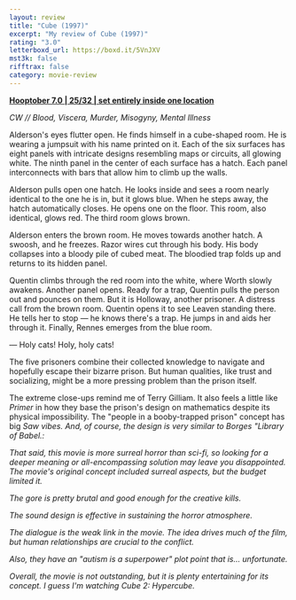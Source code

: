 ```yaml
---
layout: review
title: "Cube (1997)"
excerpt: "My review of Cube (1997)"
rating: "3.0"
letterboxd_url: https://boxd.it/5VnJXV
mst3k: false
rifftrax: false
category: movie-review
---
```


<b><a href="">Hooptober 7.0 | 25/32 | set entirely inside one location</a></b>

<i>CW // Blood, Viscera, Murder, Misogyny, Mental Illness</i>

Alderson's eyes flutter open. He finds himself in a cube-shaped room. He is wearing a jumpsuit with his name printed on it. Each of the six surfaces has eight panels with intricate designs resembling maps or circuits, all glowing white. The ninth panel in the center of each surface has a hatch. Each panel interconnects with bars that allow him to climb up the walls.

Alderson pulls open one hatch. He looks inside and sees a room nearly identical to the one he is in, but it glows blue. When he steps away, the hatch automatically closes. He opens one on the floor. This room, also identical, glows red. The third room glows brown.

Alderson enters the brown room. He moves towards another hatch. A swoosh, and he freezes. Razor wires cut through his body. His body collapses into a bloody pile of cubed meat. The bloodied trap folds up and returns to its hidden panel.

Quentin climbs through the red room into the white, where Worth slowly awakens. Another panel opens. Ready for a trap, Quentin pulls the person out and pounces on them. But it is Holloway, another prisoner. A distress call from the brown room. Quentin opens it to see Leaven standing there. He tells her to stop — he knows there's a trap. He jumps in and aids her through it. Finally, Rennes emerges from the blue room.

— Holy cats! Holy, holy cats!

The five prisoners combine their collected knowledge to navigate and hopefully escape their bizarre prison. But human qualities, like trust and socializing, might be a more pressing problem than the prison itself.

The extreme close-ups remind me of Terry Gilliam. It also feels a little like <i>Primer</i> in how they base the prison's design on mathematics despite its physical impossibility. The "people in a booby-trapped prison" concept has big <i>Saw vibes. And, of course, the design is very similar to Borges "Library of Babel.:

That said, this movie is more surreal horror than sci-fi, so looking for a deeper meaning or all-encompassing solution may leave you disappointed. The movie's original concept included surreal aspects, but the budget limited it.

The gore is pretty brutal and good enough for the creative kills.

The sound design is effective in sustaining the horror atmosphere.

The dialogue is the weak link in the movie. The idea drives much of the film, but human relationships are crucial to the conflict.

Also, they have an "autism is a superpower" plot point that is… unfortunate.

Overall, the movie is not outstanding, but it is plenty entertaining for its concept. I guess I'm watching <i>Cube 2: Hypercube</i>.
